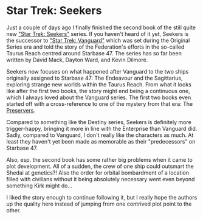 # Star Trek: Seekers

Just a couple of days ago I finally finished the second book of the still quite
new ["Star Trek: Seekers"][1] series. If you haven't heard of it yet, Seekers is
the successor to ["Star Trek: Vanguard"][3] which was set during the Original
Series era and told the story of the Federation's efforts in the so-called
Taurus Reach centred around Starbase 47. The series has so far been written by
David Mack, Dayton Ward, and Kevin Dilmore.

Seekers now focuses on what happened after Vanguard to the two ships originally
assigned to Starbase 47: The Endeavour and the Sagittarius, exploring strange new
worlds within the Taurus Reach. From what it looks like after the first two
books, the story might end being a continuous one, which I always loved about
the Vanguard series. The first two books even started off with a cross-reference
to one of the mystery from that era: The [Preservers][2]. 

Compared to something like the Destiny series, Seekers is definitely more
trigger-happy, bringing it more in line with the Enterprise than Vanguard did.
Sadly, compared to Vanguard, I don't really like the characters as much.
At least they haven't yet been made as memorable as their "predecessors" on
Starbase 47.

Also, esp. the second book has some rather big problems when it came to plot
development. All of a sudden, the crew of one ship could outsmart the Shedai at
genetics?! Also the order for orbital bombardment of a location filled with
civilians without it being absolutely necessary went even beyond something Kirk
might do...

I liked the story enough to continue following it, but I really hope the authors
up the quality here instead of jumping from one contrived plot point to the
other.


[1]:http://memory-beta.wikia.com/wiki/Star_Trek%3A_Seekers
[2]:http://en.memory-alpha.org/wiki/Preservers
[3]:http://memory-beta.wikia.com/wiki/Star_Trek:_Vanguard
